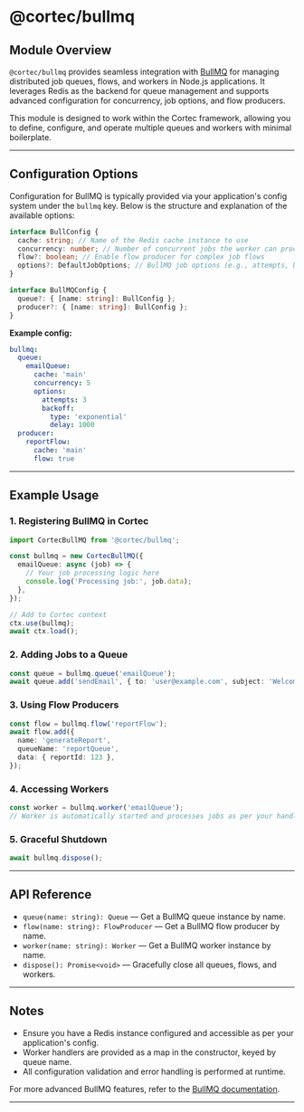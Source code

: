 # @cortec/bullmq

## Module Overview

`@cortec/bullmq` provides seamless integration with [BullMQ](https://docs.bullmq.io/) for managing distributed job queues, flows, and workers in Node.js applications. It leverages Redis as the backend for queue management and supports advanced configuration for concurrency, job options, and flow producers.

This module is designed to work within the Cortec framework, allowing you to define, configure, and operate multiple queues and workers with minimal boilerplate.

---

## Configuration Options

Configuration for BullMQ is typically provided via your application's config system under the `bullmq` key. Below is the structure and explanation of the available options:

```ts
interface BullConfig {
  cache: string; // Name of the Redis cache instance to use
  concurrency: number; // Number of concurrent jobs the worker can process
  flow?: boolean; // Enable flow producer for complex job flows
  options?: DefaultJobOptions; // BullMQ job options (e.g., attempts, backoff, etc.)
}

interface BullMQConfig {
  queue?: { [name: string]: BullConfig };
  producer?: { [name: string]: BullConfig };
}
```

**Example config:**

```yaml
bullmq:
  queue:
    emailQueue:
      cache: 'main'
      concurrency: 5
      options:
        attempts: 3
        backoff:
          type: 'exponential'
          delay: 1000
  producer:
    reportFlow:
      cache: 'main'
      flow: true
```

---

## Example Usage

### 1. Registering BullMQ in Cortec

```ts
import CortecBullMQ from '@cortec/bullmq';

const bullmq = new CortecBullMQ({
  emailQueue: async (job) => {
    // Your job processing logic here
    console.log('Processing job:', job.data);
  },
});

// Add to Cortec context
ctx.use(bullmq);
await ctx.load();
```

### 2. Adding Jobs to a Queue

```ts
const queue = bullmq.queue('emailQueue');
await queue.add('sendEmail', { to: 'user@example.com', subject: 'Welcome!' });
```

### 3. Using Flow Producers

```ts
const flow = bullmq.flow('reportFlow');
await flow.add({
  name: 'generateReport',
  queueName: 'reportQueue',
  data: { reportId: 123 },
});
```

### 4. Accessing Workers

```ts
const worker = bullmq.worker('emailQueue');
// Worker is automatically started and processes jobs as per your handler
```

### 5. Graceful Shutdown

```ts
await bullmq.dispose();
```

---

## API Reference

- `queue(name: string): Queue` — Get a BullMQ queue instance by name.
- `flow(name: string): FlowProducer` — Get a BullMQ flow producer by name.
- `worker(name: string): Worker` — Get a BullMQ worker instance by name.
- `dispose(): Promise<void>` — Gracefully close all queues, flows, and workers.

---

## Notes

- Ensure you have a Redis instance configured and accessible as per your application's config.
- Worker handlers are provided as a map in the constructor, keyed by queue name.
- All configuration validation and error handling is performed at runtime.

For more advanced BullMQ features, refer to the [BullMQ documentation](https://docs.bullmq.io/).

---
